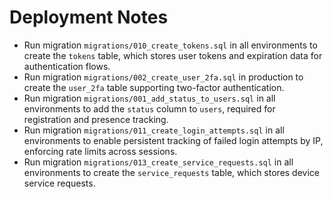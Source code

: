 # Deployment Notes

- Run migration `migrations/010_create_tokens.sql` in all environments to create the `tokens` table,
  which stores user tokens and expiration data for authentication flows.
- Run migration `migrations/002_create_user_2fa.sql` in production to create the `user_2fa` table
  supporting two-factor authentication.
- Run migration `migrations/001_add_status_to_users.sql` in all environments to add the `status`
  column to `users`, required for registration and presence tracking.
- Run migration `migrations/011_create_login_attempts.sql` in all environments to enable persistent
  tracking of failed login attempts by IP, enforcing rate limits across sessions.
- Run migration `migrations/013_create_service_requests.sql` in all environments to create the `service_requests` table,
  which stores device service requests.
